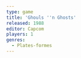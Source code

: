 ```yaml
---
type: game
title: 'Ghouls ''n Ghosts'
released: 1988
editor: Capcom
players: 1
genres:
  - Plates-formes
---
```

